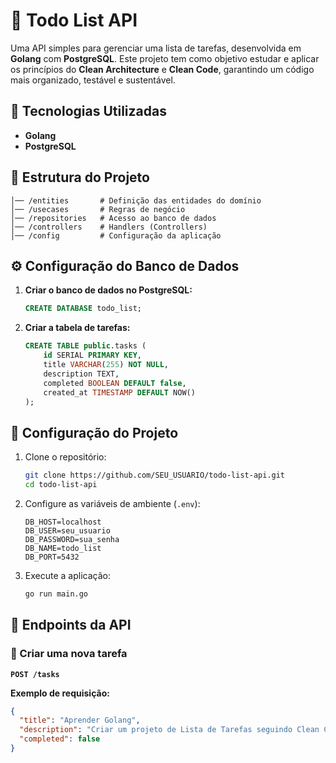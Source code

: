 # 📌 Todo List API

Uma API simples para gerenciar uma lista de tarefas, desenvolvida em **Golang** com **PostgreSQL**. Este projeto tem como objetivo estudar e aplicar os princípios do **Clean Architecture** e **Clean Code**, garantindo um código mais organizado, testável e sustentável.

## 🚀 Tecnologias Utilizadas

- **Golang**
- **PostgreSQL**

## 📂 Estrutura do Projeto

```
│── /entities       # Definição das entidades do domínio
│── /usecases       # Regras de negócio
│── /repositories   # Acesso ao banco de dados
│── /controllers    # Handlers (Controllers)
│── /config         # Configuração da aplicação
```

## ⚙️ Configuração do Banco de Dados

1. **Criar o banco de dados no PostgreSQL:**
   ```sql
   CREATE DATABASE todo_list;
   ```
2. **Criar a tabela de tarefas:**
   ```sql
   CREATE TABLE public.tasks (
       id SERIAL PRIMARY KEY,
       title VARCHAR(255) NOT NULL,
       description TEXT,
       completed BOOLEAN DEFAULT false,
       created_at TIMESTAMP DEFAULT NOW()
   );
   ```

## 🔧 Configuração do Projeto

1. Clone o repositório:
   ```sh
   git clone https://github.com/SEU_USUARIO/todo-list-api.git
   cd todo-list-api
   ```
2. Configure as variáveis de ambiente (`.env`):
   ```env
   DB_HOST=localhost
   DB_USER=seu_usuario
   DB_PASSWORD=sua_senha
   DB_NAME=todo_list
   DB_PORT=5432
   ```
3. Execute a aplicação:
   ```sh
   go run main.go
   ```

## 📌 Endpoints da API

### 🔹 Criar uma nova tarefa
**`POST /tasks`**

**Exemplo de requisição:**
```json
{
  "title": "Aprender Golang",
  "description": "Criar um projeto de Lista de Tarefas seguindo Clean Code",
  "completed": false
}
```


